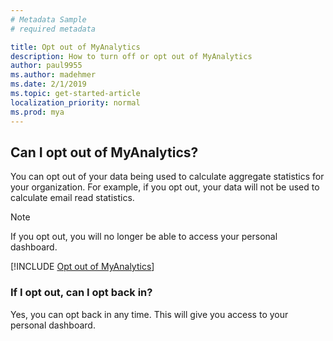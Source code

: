 ```yaml
---
# Metadata Sample
# required metadata

title: Opt out of MyAnalytics
description: How to turn off or opt out of MyAnalytics 
author: paul9955
ms.author: madehmer
ms.date: 2/1/2019
ms.topic: get-started-article
localization_priority: normal 
ms.prod: mya
---
```


## Can I opt out of MyAnalytics?

You can opt out of your data being used to calculate aggregate statistics for your organization. For example, if you opt out, your data will not be used to calculate email read statistics.

> [!Note]
> If you opt out, you will no longer be able to access your personal dashboard. 

[!INCLUDE [Opt out of MyAnalytics](../../Includes/to-opt-out-of-mya.md)]
 
### If I opt out, can I opt back in?

Yes, you can opt back in any time. This will give you access to your personal dashboard.